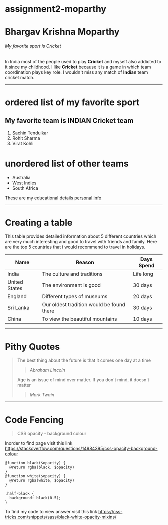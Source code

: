 # assignment2-moparthy
# Bhargav Krishna Moparthy
###### My favorite sport is Cricket

In India most of the people used to play **Cricket** and myself also addicted  to it since my childhood. I like **Cricket** because it is a game in which team coordination plays key role. I wouldn't miss any match of **Indian** team cricket match.

***

# ordered list of my favorite sport
## My favorite team is INDIAN Cricket team
 1. Sachin Tendulkar
 2. Rohit Sharma
 3. Virat Kohli

 # unordered list of other teams
 * Australia
 * West Indies
 * South Africa
 
 These are my educational details [personal info](https://github.com/Moparthy1999/assignment2-moparthy/blob/main/AboutMe.md)

***

# Creating a table

This table provides detailed information about 5 different countries which are very much interesting and good to travel with friends and family. Here are the top 5 countries that i would recommend to travel in holidays.

| Name | Reason | Days Spend |
| --- | --- | --- |
| India | The culture and traditions | Life long |
| United States | The environment is good | 30 days |
| England | Different types of museums | 20 days |
| Sri Lanka | Our oldest tradition would be found there | 30 days |
| China | To view the beautiful mountains | 10 days  |

***

# Pithy Quotes
> The best thing about the future is that it comes one day at a time
> 
>> *Abraham Lincoln*
>
> Age is an issue of mind over matter. If you don't mind, it doesn't matter
>
>> *Mark Twain*

***

# Code Fencing
> CSS opacity - background colour
 
Inorder to find page visit this link <https://stackoverflow.com/questions/14984395/css-opacity-background-colour>

```
@function black($opacity) {
  @return rgba(black, $opacity)
}
@function white($opacity) {
  @return rgba(white, $opacity)
}

.half-black {
  background: black(0.5);
}
```
To find my code to view answer visit this link <https://css-tricks.com/snippets/sass/black-white-opacity-mixins/>



